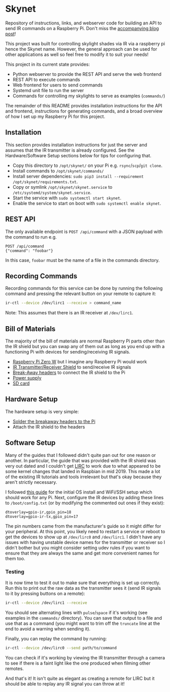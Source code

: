 # Skynet

Repository of instructions, links, and webserver code for building an API to
send IR commands on a Raspberry Pi. Don't miss the
[accompanying blog post][blog]!

This project was built for controlling skylight shades via IR via a raspberry
pi hence the Skynet name. However, the general approach can be used for other
applications as well so feel free to modify it to suit your needs!

This project in its current state provides:

 - Python webserver to provide the REST API and serve the web frontend
 - REST API to execute commands
 - Web frontend for users to send commands
 - Systemd unit file to run the server
 - Commands for controlling my skylights to serve as examples (`commands/`)

The remainder of this README provides installation instructions for the API and
frontend, instructions for generating commands, and a broad overview of how I
set up my Raspberry Pi for this project.

## Installation

This section provides installation instructions for just the server and assumes
that the IR transmitter is already configured. See the Hardware/Software Setup
sections below for tips for configuring that.

 - Copy this directory to `/opt/skynet/` on your Pi e.g. `rsync`/`scp`/`git
   clone`.
 - Install commands to `/opt/skynet/commands/`
 - Install server dependencies:
   `sudo pip3 install --requirement /opt/skynet/requirements.txt`.
 - Copy or symlink `/opt/skynet/skynet.service` to
   `/etc/systemd/system/skynet.service`.
 - Start the service with `sudo systemctl start skynet`.
 - Enable the service to start on boot with `sudo systemctl enable skynet`.

## REST API

The only available endpoint is `POST /api/command` with a JSON payload with the
command to run e.g.

```
POST /api/command
{"command": "foobar"}
```

In this case, `foobar` must be the name of a file in the commands directory.

## Recording Commands

Recording commands for this service can be done by running the following
command and pressing the relevant button on your remote to capture it:

```bash
ir-ctl --device /dev/lirc1 --receive > command_name
```

Note: This assumes that there is an IR receiver at `/dev/lirc1`.

## Bill of Materials

The majority of the bill of materials are normal Raspberry Pi parts other than
the IR shield but you can swap any of them out as long as you end up with a
functioning Pi with devices for sending/receiving IR signals.

 - [Raspberry Pi Zero W] but I imagine any Raspberry Pi would work
 - [IR Transmitter/Receiver Shield] to send/receive IR signals
 - [Break-Away headers] to connect the IR shield to the Pi
 - [Power supply]
 - [SD card]

[Raspberry Pi Zero W]: https://www.raspberrypi.org/products/raspberry-pi-zero-w/
[IR Transmitter/Receiver Shield]: https://www.amazon.com/gp/product/B0713SK7RJ
[Break-Away headers]: https://www.amazon.com/gp/product/B0756KM7CY
[Power supply]: https://www.amazon.com/gp/product/B00MARDJZ4
[SD card]: https://www.amazon.com/gp/product/B07YLZ8D1Y

## Hardware Setup

The hardware setup is very simple:

 - [Solder the breakaway headers to the Pi][soldering]
 - Attach the IR shield to the headers

[soldering]: https://www.raspberrypi.org/blog/getting-started-soldering/

## Software Setup

Many of the guides that I followed didn't quite pan out for one reason or
another. In particular, the guide that was provided with the IR shield was very
out dated and I couldn't get [LIRC] to work due to what appeared to be some
kernel changes that landed in Raspbian in mid 2019. This made a lot of the
existing IR tutorials and tools irrelevant but that's okay because they aren't
strictly necessary.

I followed [this guide][pi setup] for the initial OS install and WiFi/SSH
setup which should work for any Pi. Next, configure the IR devices by adding
these lines to `/boot/config.txt` (or by modifying the commented out ones if
they exist):

```
dtoverlay=gpio-ir,gpio_pin=18
dtoverlay=gpio-ir-tx,gpio_pin=17
```

The pin numbers came from the manufacturer's guide so it might differ for your
peripheral. At this point, you likely need to restart a service or reboot to
get the devices to show up at `/dev/lirc0` and `/dev/lirc1`. I didn't have any
issues with having unstable device names for the transmitter or receiver so I
didn't bother but you might consider setting udev rules if you want to ensure
that they are always the same and get more convenient names for them too.

### Testing

It is now time to test it out to make sure that everything is set up correctly.
Run this to print out the raw data as the transmitter sees it (send IR signals
to it by pressing buttons on a remote):

```bash
ir-ctl --device /dev/lirc1 --receive
```

You should see alternating lines with `pulse`/`space` if it's working (see
examples in the `commands/` directory). You can save that output to a file and
use that as a command (you might want to trim off the `truncate` line at the
end to avoid a warning when sending it).

Finally, you can replay the command by running:

```bash
ir-ctl --device /dev/lirc0 --send path/to/command
```

You can check if it's working by viewing the IR transmitter through a camera to
see if there is a faint light like the one produced when filming other remotes.

And that's it! It isn't quite as elegant as creating a remote for LIRC but it
should be able to replay any IR signal you can throw at it!

[LIRC]: https://www.lirc.org/
[pi setup]: https://www.losant.com/blog/getting-started-with-the-raspberry-pi-zero-w-without-a-monitor
[blog]: http://marczych.com/2020/05/10/skynet.html

